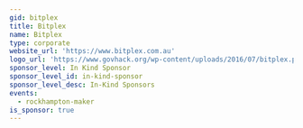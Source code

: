 ```yaml
---
gid: bitplex
title: Bitplex
name: Bitplex
type: corporate
website_url: 'https://www.bitplex.com.au'
logo_url: 'https://www.govhack.org/wp-content/uploads/2016/07/bitplex.png'
sponsor_level: In Kind Sponsor
sponsor_level_id: in-kind-sponsor
sponsor_level_desc: In-Kind Sponsors
events:
  - rockhampton-maker
is_sponsor: true
---
```

